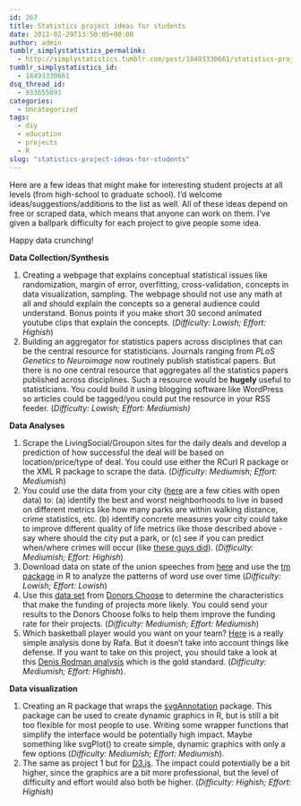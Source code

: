 ```yaml
---
id: 267
title: Statistics project ideas for students
date: 2012-02-29T13:50:05+00:00
author: admin
tumblr_simplystatistics_permalink:
  - http://simplystatistics.tumblr.com/post/18493330661/statistics-project-ideas-for-students
tumblr_simplystatistics_id:
  - 18493330661
dsq_thread_id:
  - 933655091
categories:
  - Uncategorized
tags:
  - diy
  - education
  - projects
  - R
slug: "statistics-project-ideas-for-students"
---
```

Here are a few ideas that might make for interesting student projects at all levels (from high-school to graduate school). I&#8217;d welcome ideas/suggestions/additions to the list as well. All of these ideas depend on free or scraped data, which means that anyone can work on them. I&#8217;ve given a ballpark difficulty for each project to give people some idea.

Happy data crunching!

**Data Collection/Synthesis**

  1. Creating a webpage that explains conceptual statistical issues like randomization, margin of error, overfitting, cross-validation, concepts in data visualization, sampling. The webpage should not use any math at all and should explain the concepts so a general audience could understand. Bonus points if you make short 30 second animated youtube clips that explain the concepts. (_Difficulty: Lowish; Effort: Highish_)
  2. Building an aggregator for statistics papers across disciplines that can be the central resource for statisticians. Journals ranging from _PLoS Genetics_ to _Neuroimage_ now routinely publish statistical papers. But there is no one central resource that aggregates all the statistics papers published across disciplines. Such a resource would be **hugely** useful to statisticians. You could build it using blogging software like WordPress so articles could be tagged/you could put the resource in your RSS feeder. (_Difficulty: Lowish; Effort: Mediumish)_

**Data Analyses**

  1. Scrape the LivingSocial/Groupon sites for the daily deals and develop a prediction of how successful the deal will be based on location/price/type of deal. You could use either the RCurl R package or the XML R package to scrape the data. (_Difficulty: Mediumish; Effort: Mediumish_)
  2. You could use the data from your city (<a href="http://simplystatistics.tumblr.com/post/15182715327/list-of-cities-states-with-open-data-help-me-find" target="_blank">here</a> are a few cities with open data) to: (a) identify the best and worst neighborhoods to live in based on different metrics like how many parks are within walking distance, crime statistics, etc. (b) identify concrete measures your city could take to improve different quality of life metrics like those described above - say where should the city put a park, or (c) see if you can predict when/where crimes will occur (like <a href="http://simplystatistics.tumblr.com/post/15628138349/statistical-crime-fighter" target="_blank">these guys did</a>). (_Difficulty: Mediumish; Effort: Highish_)
  3. Download data on state of the union speeches from <a href="http://stateoftheunion.onetwothree.net/texts/index.html" target="_blank">here</a> and use the <a href="http://cran.r-project.org/web/packages/tm/index.html" target="_blank">tm package</a> in R to analyze the patterns of word use over time (_Difficulty: Lowish; Effort: Lowish_)
  4. Use this <a href="http://www.factual.com/t/1fKxck/DonorsChooseorg_Projects" target="_blank">data set</a> from <a href="http://www.donorschoose.org/" target="_blank">Donors Choose</a> to determine the characteristics that make the funding of projects more likely. You could send your results to the Donors Choose folks to help them improve the funding rate for their projects. (_Difficulty: Mediumish; Effort: Mediumish_) 
  5. Which basketball player would you want on your team? <a href="http://simplystatistics.tumblr.com/post/16974142373/why-dont-we-hear-more-about-adrian-dantley-on-espn" target="_blank">Here</a> is a really simple analysis done by Rafa. But it doesn&#8217;t take into account things like defense. If you want to take on this project, you should take a look at this <a href="http://skepticalsports.com/?page_id=1222" target="_blank">Denis Rodman analysis</a> which is the gold standard. (_Difficulty: Mediumish; Effort: Highish_).

**Data visualization**

  1. Creating an R package that wraps the <a href="http://www.omegahat.org/SVGAnnotation/" target="_blank">svgAnnotation</a> package. This package can be used to create dynamic graphics in R, but is still a bit too flexible for most people to use. Writing some wrapper functions that simplify the interface would be potentially high impact. Maybe something like svgPlot() to create simple, dynamic graphics with only a few options (_Difficulty: Mediumish; Effort: Mediumish_). 
  2. The same as project 1 but for <a href="http://mbostock.github.com/d3/" target="_blank">D3.js</a>. The impact could potentially be a bit higher, since the graphics are a bit more professional, but the level of difficulty and effort would also both be higher. (_Difficulty: Highish; Effort: Highish_)
